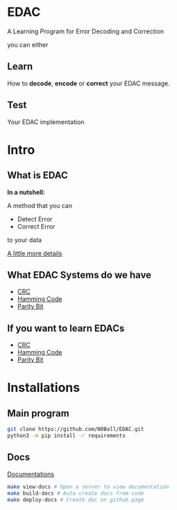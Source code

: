 # EDAC

A Learning Program for Error Decoding and Correction

you can either 

## Learn

How to **decode**, **encode** or **correct** your EDAC message.

## Test

Your EDAC implementation

# Intro

## What is EDAC

**In a nutshell:** 

A method that you can 

- Detect Error
- Correct Error

to your data

[A little more details](../tutorials/definitions/EDAC#edac)

## What EDAC Systems do we have

- [CRC](modules/edac/methods/crc/)
- [Hamming Code](modules/edac/methods/hammingcode/)
- [Parity Bit](modules/edac/methods/parity/)

## If you want to learn EDACs

- [CRC](../tutorials/ErrorDetection/crc/)
- [Hamming Code](../tutorials/ErrorDetection/hammingCode/)
- [Parity Bit](../tutorials/ErrorDetection/parity/)

# Installations

## Main program

```sh
git clone https://github.com/N0Ball/EDAC.git
python3 -m pip install -r requirements
```

## Docs
[Documentations](https://n0ball.github.io/EDAC)

```sh
make view-docs # Open a server to view documentation
make build-docs # Auto create docs from code
make deploy-docs # Create doc on github page
```